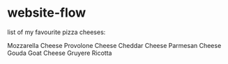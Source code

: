 # website-flow

 list of my favourite pizza cheeses:

 Mozzarella Cheese
 Provolone Cheese
 Cheddar Cheese
 Parmesan Cheese
 Gouda
 Goat Cheese
 Gruyere
 Ricotta
